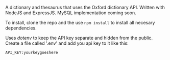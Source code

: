 A dictionary and thesaurus that uses the Oxford dictionary API.  Written with NodeJS and ExpressJS.  MySQL implementation coming soon.

To install, clone the repo and the use `npm install` to install all necesary dependencies.

Uses *dotenv* to keep the API key separate and hidden from the public.  Create a file called '.env' and add you api key to it like this:

`API_KEY:yourkeygoeshere`